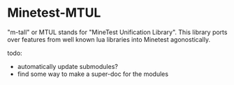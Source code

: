 # Minetest-MTUL
"m-tall" or MTUL stands for "MineTest Unification Library". This library ports over features from well known lua libraries into Minetest agonostically.

todo:
* automatically update submodules?
* find some way to make a super-doc for the modules
